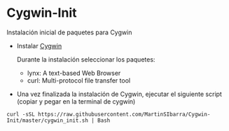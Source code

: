 # Cygwin-Init
Instalación inicial de paquetes para Cygwin

* Instalar [Cygwin](https://cygwin.com/install.html)

  Durante la instalación seleccionar los paquetes:
  * lynx: A text-based Web Browser
  * curl: Multi-protocol file transfer tool

* Una vez finalizada la instalación de Cygwin, ejecutar el siguiente script (copiar y pegar en la terminal de cygwin)
```
curl -sSL https://raw.githubusercontent.com/MartinSIbarra/Cygwin-Init/master/cygwin_init.sh | Bash
```
